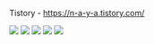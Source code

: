 
Tistory - https://n-a-y-a.tistory.com/


<img src="https://img.shields.io/badge/linux-FCC624?style=for-the-badge&logo=linux&logoColor=black"> <img src="https://img.shields.io/badge/apache maven-C71A36?style=for-the-badge&logo=apache maven&logoColor=black"> <img src="https://img.shields.io/badge/ansible-EE0000?style=for-the-badge&logo=ansible&logoColor=black"> <img src="https://img.shields.io/badge/jenkins-D24939?style=for-the-badge&logo=jenkins&logoColor=black"> 
<img src="https://img.shields.io/badge/apache hadoop-00CAFF?style=for-the-badge&logo=apache hadoop&logoColor=black">


